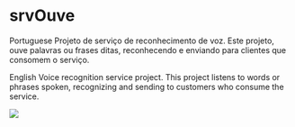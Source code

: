 # srvOuve

Portuguese
Projeto de serviço de reconhecimento de voz.
Este projeto, ouve palavras ou frases ditas, reconhecendo 
e enviando para clientes que consomem o serviço.

English
Voice recognition service project.
This project listens to words or phrases spoken, recognizing
and sending to customers who consume the service.

<img src="https://youtu.be/P74bz2bIgKE">
